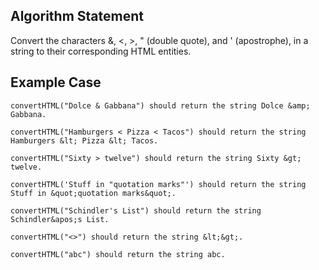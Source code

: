 ## **Algorithm Statement**
Convert the characters &, <, >, " (double quote), and ' (apostrophe), in a string to their corresponding HTML entities.

## **Example Case**
```
convertHTML("Dolce & Gabbana") should return the string Dolce &amp; Gabbana.

convertHTML("Hamburgers < Pizza < Tacos") should return the string Hamburgers &lt; Pizza &lt; Tacos.

convertHTML("Sixty > twelve") should return the string Sixty &gt; twelve.

convertHTML('Stuff in "quotation marks"') should return the string Stuff in &quot;quotation marks&quot;.

convertHTML("Schindler's List") should return the string Schindler&apos;s List.

convertHTML("<>") should return the string &lt;&gt;.

convertHTML("abc") should return the string abc.
```